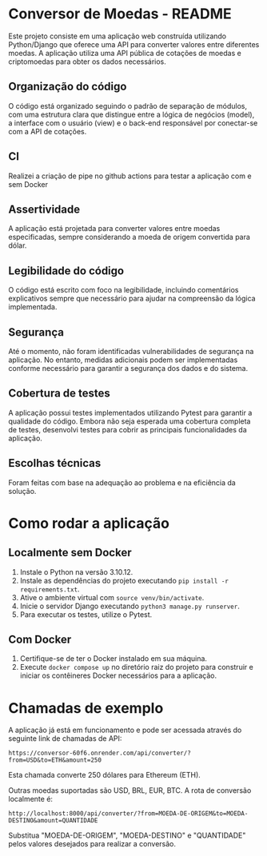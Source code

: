 # Conversor de Moedas - README

Este projeto consiste em uma aplicação web construída utilizando Python/Django que oferece uma API para converter valores entre diferentes moedas. A aplicação utiliza uma API pública de cotações de moedas e criptomoedas para obter os dados necessários.

## Organização do código

O código está organizado seguindo o padrão de separação de módulos, com uma estrutura clara que distingue entre a lógica de negócios (model), a interface com o usuário (view) e o back-end responsável por conectar-se com a API de cotações.

## CI

Realizei a criação de pipe no github actions para testar a aplicação com e sem Docker

## Assertividade

A aplicação está projetada para converter valores entre moedas especificadas, sempre considerando a moeda de origem convertida para dólar.

## Legibilidade do código

O código está escrito com foco na legibilidade, incluindo comentários explicativos sempre que necessário para ajudar na compreensão da lógica implementada.

## Segurança

Até o momento, não foram identificadas vulnerabilidades de segurança na aplicação. No entanto, medidas adicionais podem ser implementadas conforme necessário para garantir a segurança dos dados e do sistema.

## Cobertura de testes

A aplicação possui testes implementados utilizando Pytest para garantir a qualidade do código. Embora não seja esperada uma cobertura completa de testes, desenvolvi testes para cobrir as principais funcionalidades da aplicação.

## Escolhas técnicas

Foram feitas com base na adequação ao problema e na eficiência da solução.

# Como rodar a aplicação

## Localmente sem Docker

1. Instale o Python na versão 3.10.12.
2. Instale as dependências do projeto executando `pip install -r requirements.txt`.
3. Ative o ambiente virtual com `source venv/bin/activate`.
4. Inicie o servidor Django executando `python3 manage.py runserver`.
5. Para executar os testes, utilize o Pytest.

## Com Docker

1. Certifique-se de ter o Docker instalado em sua máquina.
2. Execute `docker compose up` no diretório raiz do projeto para construir e iniciar os contêineres Docker necessários para a aplicação.

# Chamadas de exemplo

A aplicação já está em funcionamento e pode ser acessada através do seguinte link de chamadas de API:

```
https://conversor-60f6.onrender.com/api/converter/?from=USD&to=ETH&amount=250
```

Esta chamada converte 250 dólares para Ethereum (ETH).

Outras moedas suportadas são USD, BRL, EUR, BTC. A rota de conversão localmente é:

```
http://localhost:8000/api/converter/?from=MOEDA-DE-ORIGEM&to=MOEDA-DESTINO&amount=QUANTIDADE
```

Substitua "MOEDA-DE-ORIGEM", "MOEDA-DESTINO" e "QUANTIDADE" pelos valores desejados para realizar a conversão.
````